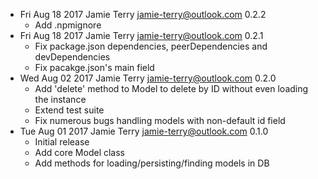 * Fri Aug 18 2017 Jamie Terry <jamie-terry@outlook.com> 0.2.2
  - Add .npmignore
* Fri Aug 18 2017 Jamie Terry <jamie-terry@outlook.com> 0.2.1
  - Fix package.json dependencies, peerDependencies and devDependencies
  - Fix pacakge.json's main field
* Wed Aug 02 2017 Jamie Terry <jamie-terry@outlook.com> 0.2.0
  - Add 'delete' method to Model to delete by ID without even loading the instance
  - Extend test suite
  - Fix numerous bugs handling models with non-default id field
* Tue Aug 01 2017 Jamie Terry <jamie-terry@outlook.com> 0.1.0
  - Initial release
  - Add core Model class
  - Add methods for loading/persisting/finding models in DB
